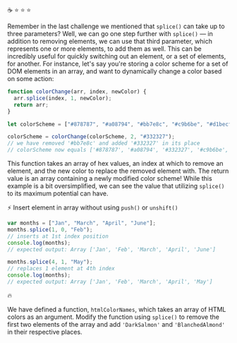 :coffee: :star: :star: :star:

Remember in the last challenge we mentioned that `splice()` can take up to three parameters? Well, we can go one step further with `splice()` — in addition to removing elements, we can use that third parameter, which represents one or more elements, to add them as well. This can be incredibly useful for quickly switching out an element, or a set of elements, for another. For instance, let's say you're storing a color scheme for a set of DOM elements in an array, and want to dynamically change a color based on some action:

```js
function colorChange(arr, index, newColor) {
  arr.splice(index, 1, newColor);
  return arr;
}

let colorScheme = ["#878787", "#a08794", "#bb7e8c", "#c9b6be", "#d1becf"];

colorScheme = colorChange(colorScheme, 2, "#332327");
// we have removed '#bb7e8c' and added '#332327' in its place
// colorScheme now equals ['#878787', '#a08794', '#332327', '#c9b6be', '#d1becf']
```

This function takes an array of hex values, an index at which to remove an element, and the new color to replace the removed element with. The return value is an array containing a newly modified color scheme! While this example is a bit oversimplified, we can see the value that utilizing `splice()` to its maximum potential can have.

:zap: Insert element in array without using `push()` or `unshift()`

```js
var months = ["Jan", "March", "April", "June"];
months.splice(1, 0, "Feb");
// inserts at 1st index position
console.log(months);
// expected output: Array ['Jan', 'Feb', 'March', 'April', 'June']

months.splice(4, 1, "May");
// replaces 1 element at 4th index
console.log(months);
// expected output: Array ['Jan', 'Feb', 'March', 'April', 'May']
```

:fire:

We have defined a function, `htmlColorNames`, which takes an array of HTML colors as an argument. Modify the function using `splice()` to remove the first two elements of the array and add `'DarkSalmon'` and `'BlanchedAlmond'` in their respective places.
